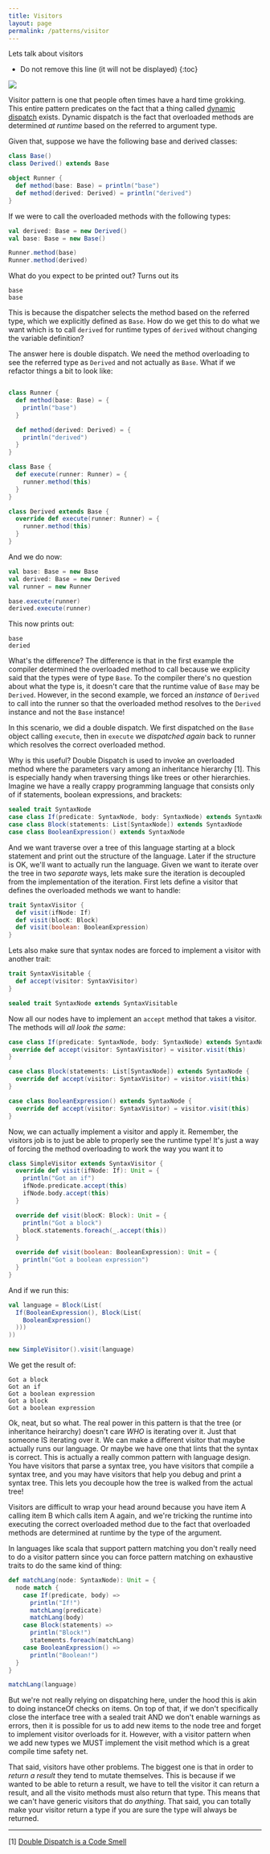 ```yaml
---
title: Visitors
layout: page
permalink: /patterns/visitor
---
```


Lets talk about visitors

* Do not remove this line (it will not be displayed)
{:toc}

![](https://media.giphy.com/media/NDJWGU4n74di0/giphy.gif)

Visitor pattern is one that people often times have a hard time grokking.  This entire pattern predicates on the fact that a thing called [dynamic dispatch](https://en.wikipedia.org/wiki/Dynamic_dispatch) exists.  Dynamic dispatch is the fact that overloaded methods are determined _at runtime_ based on the referred to argument type. 

Given that, suppose we have the following base and derived classes:

```scala
class Base()
class Derived() extends Base

object Runner {
  def method(base: Base) = println("base")
  def method(derived: Derived) = println("derived")
}
```

If we were to call the overloaded methods with the following types:

```scala
val derived: Base = new Derived()
val base: Base = new Base()

Runner.method(base)
Runner.method(derived) 
```

What do you expect to be printed out? Turns out its 

```code
base
base
```

This is because the dispatcher selects the method based on the referred type, which we explicitly defined as `Base`.  How do we get this to do what we want which is to call `derived` for runtime types of `derived` without changing the variable definition?

The answer here is double dispatch. We need the method overloading to see the referred type as `Derived` and not actually as `Base`.  What if we refactor things a bit to look like:


```scala

class Runner {
  def method(base: Base) = {
    println("base")
  }

  def method(derived: Derived) = {
    println("derived")
  }
}

class Base {
  def execute(runner: Runner) = {
    runner.method(this)
  }
}

class Derived extends Base {
  override def execute(runner: Runner) = {
    runner.method(this)
  }
}
```

And we do now:


 ```scala
val base: Base = new Base
val derived: Base = new Derived
val runner = new Runner

base.execute(runner)
derived.execute(runner)
 ```
 
This now prints out:

```code
base
deried
```

What's the difference? The difference is that in the first example the compiler determined the overloaded method to call because we explicity said that the types were of type `Base`. To the compiler there's no question about what the type is, it doesn't care that the runtime value of `Base` may be `Derived`. However, in the second example, we forced an _instance_ of `Derived` to call into the runner so that the overloaded method resolves to the `Derived` instance and not the `Base` instance!

In this scenario, we did a double dispatch. We first dispatched on the `Base` object calling `execute`, then in `execute` we _dispatched again_ back to runner which resolves the correct overloaded method.

Why is this useful?  Double Dispatch is used to invoke an overloaded method where the parameters vary among an inheritance hierarchy [1].  This is especially handy when traversing things like trees or other hierarchies.  Imagine we have a really crappy programming language that consists only of if statements, boolean expressions, and brackets:


```scala
sealed trait SyntaxNode
case class If(predicate: SyntaxNode, body: SyntaxNode) extends SyntaxNode
case class Block(statements: List[SyntaxNode]) extends SyntaxNode
case class BooleanExpression() extends SyntaxNode
```

And we want traverse over a tree of this language starting at a block statement and print out the structure of the language.  Later if the structure is OK, we'll want to actually run the language.  Given we want to iterate over the tree in two _separate_ ways, lets make sure the iteration is decoupled from the implementation of the iteration.  First lets define a visitor that defines the overloaded methods we want to handle:

```scala
trait SyntaxVisitor {
  def visit(ifNode: If)
  def visit(blocK: Block)
  def visit(boolean: BooleanExpression)
}
```

Lets also make sure that syntax nodes are forced to implement a visitor with another trait:

```scala
trait SyntaxVisitable {
  def accept(visitor: SyntaxVisitor)
}

sealed trait SyntaxNode extends SyntaxVisitable
```

Now all our nodes have to implement an `accept` method that takes a visitor. The methods will _all look the same_:

```scala
case class If(predicate: SyntaxNode, body: SyntaxNode) extends SyntaxNode {
 override def accept(visitor: SyntaxVisitor) = visitor.visit(this)
}

case class Block(statements: List[SyntaxNode]) extends SyntaxNode {
  override def accept(visitor: SyntaxVisitor) = visitor.visit(this)
}

case class BooleanExpression() extends SyntaxNode {
  override def accept(visitor: SyntaxVisitor) = visitor.visit(this)
}
```

Now, we can actually implement a visitor and apply it. Remember, the visitors job is to just be able to properly see the runtime type! It's just a way of forcing the method overloading to work the way you want it to

```scala
class SimpleVisitor extends SyntaxVisitor {
  override def visit(ifNode: If): Unit = {
    println("Got an if")
    ifNode.predicate.accept(this)
    ifNode.body.accept(this)
  }

  override def visit(blocK: Block): Unit = {
    println("Got a block")
    blocK.statements.foreach(_.accept(this))
  }

  override def visit(boolean: BooleanExpression): Unit = {
    println("Got a boolean expression")
  }
}
```

And if we run this:

```scala
val language = Block(List(
  If(BooleanExpression(), Block(List(
    BooleanExpression()
  )))
))

new SimpleVisitor().visit(language)
```

We get the result of:

```
Got a block
Got an if
Got a boolean expression
Got a block
Got a boolean expression
```

Ok, neat, but so what.  The real power in this pattern is that the tree (or inheritance heirarchy) doesn't care _WHO_ is iterating over it. Just that someone IS iterating over it. We can make a different visitor that maybe actually runs our language.  Or maybe we have one that lints that the syntax is correct.  This is actually a really common pattern with language design. You have visitors that parse a syntax tree, you have visitors that compile a syntax tree, and you may have visitors that help you debug and print a syntax tree.  This lets you decouple how the tree is walked from the actual tree!

Visitors are difficult to wrap your head around because you have item A calling item B which calls item A again, and we're tricking the runtime into executing the correct overloaded method due to the fact that overloaded methods are determined at runtime by the type of the argument.  

In languages like scala that support pattern matching you don't really need to do a visitor pattern since you can force pattern matching on exhaustive traits to do the same kind of thing:

```scala
def matchLang(node: SyntaxNode): Unit = {
  node match {
    case If(predicate, body) =>
      println("If!")
      matchLang(predicate)
      matchLang(body)
    case Block(statements) =>
      println("Block!")
      statements.foreach(matchLang)
    case BooleanExpression() =>
      println("Boolean!")
  }
}

matchLang(language)
```

But we're not really relying on dispatching here, under the hood this is akin to doing instanceOf checks on items.  On top of that, if we don't specifically close the interface tree with a sealed trait AND we don't enable warnings as errors, then it is possible for us to add new items to the node tree and forget to implement visitor overloads for it.  However, with a visitor pattern when we add new types we MUST implement the visit method which is a great compile time safety net.

That said, visitors have other problems.  The biggest one is that in order to _return a result_ they tend to mutate themselves. This is because if we wanted to be able to return a result, we have to tell the visitor it can return a result, and all the visito methods must also return that type. This means that we can't have generic visitors that do _anything_. That said, you can totally make your visitor return a type if you are sure the type will always be returned.




---

[1] [Double Dispatch is a Code Smell](https://lostechies.com/derekgreer/2010/04/19/double-dispatch-is-a-code-smell/)
